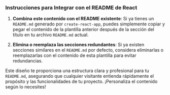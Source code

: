 
### Instrucciones para Integrar con el README de React

1. **Combina este contenido con el README existente**: Si ya tienes un `README.md` generado por `create-react-app`, puedes simplemente copiar y pegar el contenido de la plantilla anterior después de la sección del título en tu archivo `README.md` actual.

2. **Elimina o reemplaza las secciones redundantes**: Si ya existen secciones similares en el `README.md` por defecto, considera eliminarlas o reemplazarlas con el contenido de esta plantilla para evitar redundancias.

Este diseño te proporciona una estructura clara y profesional para tu `README.md`, asegurando que cualquier visitante entienda rápidamente el propósito y las funcionalidades de tu proyecto. ¡Personaliza el contenido según lo necesites!
